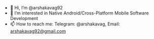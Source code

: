 - 👋 Hi, I’m @arshakavag92
- 👀 I’m interested in Native Android/Cross-Platform Mobile Software Development
- 📫 How to reach me: Telegram: @arshakavag, Email: arshakavag92@gmail.com
